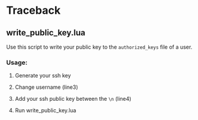 # Traceback

## write_public_key.lua

Use this script to write your public key to the `authorized_keys` file of a user.

### Usage:

1. Generate your ssh key 

2. Change username (line3)

3. Add your ssh public key between the `\n` (line4)

4. Run write_public_key.lua
